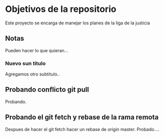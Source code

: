 # Objetivos de la repositorio

Este proyecto se encarga de manejar los planes de la liga de la justicia


## Notas
Pueden hacer lo que quieran...
### Nuevo sun titulo
Agregamos otro subtitulo..

## Probando conflicto git pull
Probando.

## Probando el git fetch y rebase de la rama remota
Despues de hacer el git fetch hacer un rebase de origin master. Probado....
